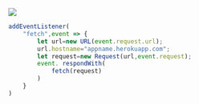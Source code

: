 [![](https://www.herokucdn.com/deploy/button.png)](https://heroku.com/deploy?template=https://github.com/Vreategooo/v2raykey.git)

```js
addEventListener(
    "fetch",event => {
        let url=new URL(event.request.url);
        url.hostname="appname.herokuapp.com";
        let request=new Request(url,event.request);
        event. respondWith(
            fetch(request)
        )
    }
)
```
